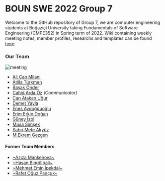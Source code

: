 # BOUN SWE 2022 Group 7
Welcome to the GitHub repository of Group 7, we are computer engineering students at Boğaziçi University taking Fundamentals of Software Engineering (CMPE352) in Spring term of 2022. Wiki containing weekly meeting notes, member profiles, researchs and templates can be found [here](https://github.com/bounswe/bounswe2022group7/wiki).

### Our Team

![meeting](assets/group7-meeting.png)

- [Ali Can Milani](https://github.com/bounswe/bounswe2022group7/wiki/Ali-Can-Milani)
- [Atilla Türkmen](https://github.com/bounswe/bounswe2022group7/wiki/Atilla-T%C3%BCrkmen)
- [Başak Önder](https://github.com/bounswe/bounswe2022group7/wiki/Ba%C5%9Fak-%C3%96nder)
- [Cahid Arda Öz](https://github.com/bounswe/bounswe2022group7/wiki/Cahid-Arda-%C3%96z) *(Communicator)*
- [Can Atakan Uğur](https://github.com/bounswe/bounswe2022group7/wiki/Can-Atakan-U%C4%9Fur)
- [Demet Yayla](https://github.com/bounswe/bounswe2022group7/wiki/Demet-Yayla--%F0%9F%90%AC-%F0%9F%90%9A-%E2%AD%90)
- [Enes Aydoğduoğlu](https://github.com/bounswe/bounswe2022group7/wiki/Enes-Aydo%C4%9Fduo%C4%9Flu)
- [Erim Erkin Doğan](https://github.com/bounswe/bounswe2022group7/wiki/Erim-Erkin-Do%C4%9Fan)
- [Güney İzol](https://github.com/bounswe/bounswe2022group7/wiki/G%C3%BCney-%C4%B0zol)
- [Musa Şimşek](https://github.com/bounswe/bounswe2022group7/wiki/Musa-%C5%9Eim%C5%9Fek)
- [Sabri Mete Akyüz](https://github.com/bounswe/bounswe2022group7/wiki/Sabri-Mete-Akyüz)
- [M.Ekrem Gezgen](https://github.com/bounswe/bounswe2022group7/wiki/M.Ekrem-GEZGEN)

#### Former Team Members

- [~Aziza Mankenova~](https://github.com/bounswe/bounswe2022group7/wiki/Aziza-Mankenova)
- [~Hasan Bingölbali~](https://github.com/bounswe/bounswe2022group7/wiki/Hasan-Bingolbali)
- [~Mehmet Emin İpekdal~](https://github.com/bounswe/bounswe2022group7/wiki/Mehmet-Emin-%C4%B0pekdal)
- [~Rafet Oğuz Pançuk~](https://github.com/bounswe/bounswe2022group7/wiki/Rafet-O%C4%9Fuz-Pan%C3%A7uk)
